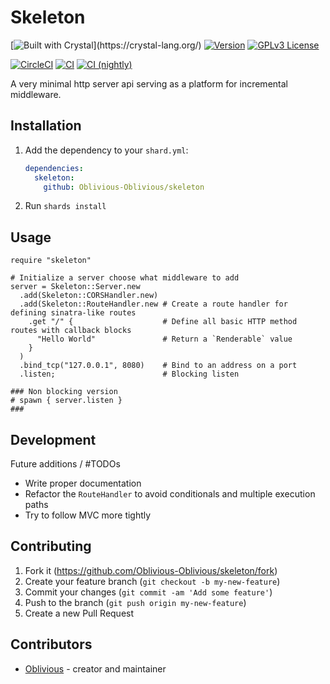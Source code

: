 # Skeleton

[![Built with Crystal](https://img.shields.io/badge/built%20with-crystal-000000.svg?)](https://crystal-lang.org/)
[![Version](https://img.shields.io/badge/version-0.3.0-orange)](https://github.com/Oblivious-Oblivious/Skeleton/releases/latest)
[![GPLv3 License](https://img.shields.io/badge/license-GPL%20v3-yellow.svg)](./COPYING) 

[![CircleCI](https://circleci.com/gh/Oblivious-Oblivious/skeleton.svg?style=shield)](https://circleci.com/gh/Oblivious-Oblivious/skeleton)
[![CI](https://github.com/Oblivious-Oblivious/skeleton/workflows/CI/badge.svg)](https://github.com/Oblivious-Oblivious/skeleton/actions?query=workflow%3ACI)
[![CI (nightly)](https://github.com/Oblivious-Oblivious/skeleton/workflows/CI%20(nightly)/badge.svg)](https://github.com/Oblivious-Oblivious/skeleton/actions?query=workflow%3A%22CI+%28nightly%29%22)

A very minimal http server api serving as a platform for incremental middleware.

## Installation

1. Add the dependency to your `shard.yml`:

   ```yaml
   dependencies:
     skeleton:
       github: Oblivious-Oblivious/skeleton
   ```

2. Run `shards install`

## Usage

```crystal
require "skeleton"

# Initialize a server choose what middleware to add
server = Skeleton::Server.new
  .add(Skeleton::CORSHandler.new)
  .add(Skeleton::RouteHandler.new # Create a route handler for defining sinatra-like routes
    .get "/" {                    # Define all basic HTTP method routes with callback blocks
      "Hello World"               # Return a `Renderable` value
    }
  )
  .bind_tcp("127.0.0.1", 8080)    # Bind to an address on a port
  .listen;                        # Blocking listen

### Non blocking version
# spawn { server.listen }
###

```

## Development

Future additions / #TODOs

* Write proper documentation
* Refactor the `RouteHandler` to avoid conditionals and multiple execution paths
* Try to follow MVC more tightly

## Contributing

1. Fork it (<https://github.com/Oblivious-Oblivious/skeleton/fork>)
2. Create your feature branch (`git checkout -b my-new-feature`)
3. Commit your changes (`git commit -am 'Add some feature'`)
4. Push to the branch (`git push origin my-new-feature`)
5. Create a new Pull Request

## Contributors

- [Oblivious](https://github.com/Oblivious-Oblivious) - creator and maintainer

